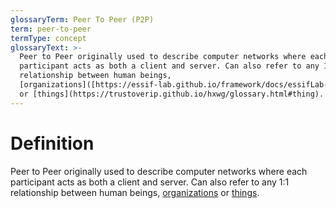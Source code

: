```yaml
---
glossaryTerm: Peer To Peer (P2P)
term: peer-to-peer
termType: concept
glossaryText: >-
  Peer to Peer originally used to describe computer networks where each
  participant acts as both a client and server. Can also refer to any 1:1
  relationship between human beings,
  [organizations]([https://essif-lab.github.io/framework/docs/essifLab-glossary#](https://essif-lab.github.io/framework/docs/essifLab-glossary#party)organization)
  or [things](https://trustoverip.github.io/hxwg/glossary.html#thing).
---
```

# Definition
Peer to Peer originally used to describe computer networks where each participant acts as both a client and server. Can also refer to any 1:1 relationship between human beings, [organizations]([https://essif-lab.github.io/framework/docs/essifLab-glossary#](https://essif-lab.github.io/framework/docs/essifLab-glossary#party)organization) or [things](https://trustoverip.github.io/hxwg/glossary.html#thing).
